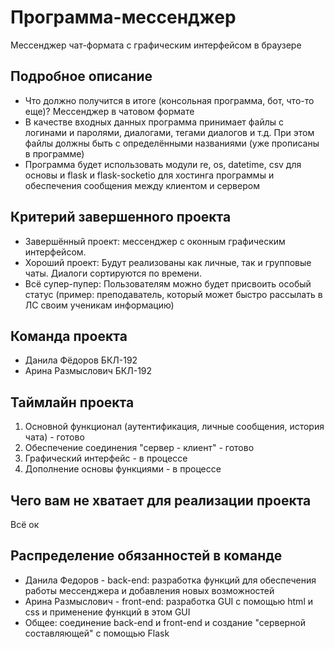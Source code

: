 # Программа-мессенджер

Мессенджер чат-формата с графическим интерфейсом в браузере

## Подробное описание

- Что должно получится в итоге (консольная программа, бот, что-то еще)?
Мессенджер в чатовом формате
- В качестве входных данных программа принимает файлы с логинами и паролями, диалогами, тегами диалогов и т.д. При этом файлы должны быть с определёнными названиями (уже прописаны в программе)
- Программа будет использовать модули re, os, datetime, csv для основы и flask и flask-socketio для хостинга программы и обеспечения сообщения между клиентом и сервером

## Критерий завершенного проекта

- Завершённый проект: мессенджер с оконным графическим интерфейсом. 
- Хороший проект: Будут реализованы как личные, так и групповые чаты. Диалоги сортируются по времени.
- Всё супер-пупер: Пользователям можно будет присвоить особый статус (пример: преподаватель, который может быстро рассылать в ЛС своим ученикам информацию)

## Команда проекта

- Данила Фёдоров БКЛ-192
- Арина Размыслович БКЛ-192

## Таймлайн проекта

1. Основной функционал (аутентификация, личные сообщения, история чата) - готово
3. Обеспечение соединения "сервер - клиент" - готово
2. Графический интерфейс - в процессе
3. Дополнение основы функциями - в процессе

## Чего вам не хватает для реализации проекта

Всё ок

## Распределение обязанностей в команде

- Данила Федоров - back-end: разработка функций для обеспечения работы мессенджера и добавления новых возможностей 
- Арина Размыслович - front-end: разработка GUI с помощью html и css и применение функций в этом GUI
- Общее: соединение back-end и front-end и создание "серверной составляющей" с помощью Flask
